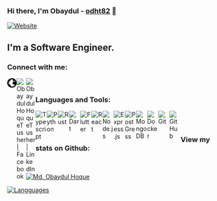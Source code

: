### Hi there, I'm Obaydul - [odht82][website] 👋 

[![Website](https://img.shields.io/website?label=obaydulhoqe.netlify.app&style=for-the-badge&url=https%3A%2F%2Fobaydulhoqe.netlify.app)](https://obaydulhoqe.netlify.app/)

## I'm a Software Engineer.
<!-- 
- 🔭 I'm building my own flutter app.
- 🌱 I'm currently looking for a MERN stack development job.
- 👯 I'm looking to collaborate with other ui designers.
- 🥅 2022 Goal: Make 60 Flutter apps.
- ⚡ Fun fact: I love to work in ioT and learn more techs. -->

### Connect with me:

[<img align="left" alt="obaydulhoqe.netlify.app" width="22px" color="#6fda44" src="https://raw.githubusercontent.com/iconic/open-iconic/master/svg/globe.svg" />][website]
[<img align="left" alt="ObaydulHoqueTusher | Facebook" width="22px" color="#3b5998" src="https://cdn.jsdelivr.net/npm/simple-icons@v3/icons/facebook.svg" />][facebook]
[<img align="left" alt="ObaydulHoqueTusher | LinkedIn" width="22px" color="#0e76a8" src="https://cdn.jsdelivr.net/npm/simple-icons@v3/icons/linkedin.svg" />][linkedin]

<br />

### Languages and Tools:

[<img align="left" alt="Typescript" width="26px" src="https://upload.wikimedia.org/wikipedia/commons/thumb/4/4c/Typescript_logo_2020.svg/1200px-Typescript_logo_2020.svg.png" />][website]
[<img align="left" alt="Python" width="26px" src="https://upload.wikimedia.org/wikipedia/commons/1/1f/Python_logo_01.svg" />][website]
[<img align="left" alt="Rust" width="26px" src="https://www.rust-lang.org/logos/rust-logo-512x512.png" />][website]
[<img align="left" alt="Dart" width="26px" src="https://firebasestorage.googleapis.com/v0/b/fragrance-app-128b1.appspot.com/o/dart.png?alt=media&token=acde7a53-0f47-40c9-9d05-d845a232360f" />][website]
[<img align="left" alt="Flutter" width="26px" src="https://firebasestorage.googleapis.com/v0/b/fragrance-app-128b1.appspot.com/o/flutter.png?alt=media&token=f51d7fe5-6be7-4478-b77f-d92eabba12bf" />][website]
[<img align="left" alt="React" width="26px" src="https://firebasestorage.googleapis.com/v0/b/fragrance-app-128b1.appspot.com/o/react.png?alt=media&token=b4235379-5d28-4692-82a7-440cacbfe455" />][website]
[<img align="left" alt="Node.js" width="26px" src="https://firebasestorage.googleapis.com/v0/b/fragrance-app-128b1.appspot.com/o/nodejs.png?alt=media&token=66d52a8d-9dce-4055-98b2-e2981f201881" />][website]
[<img align="left" alt="Express.js" width="26px" src="https://firebasestorage.googleapis.com/v0/b/fragrance-app-128b1.appspot.com/o/expressjs.png?alt=media&token=469794b8-6cbd-475c-bc15-cc40c09c75ad" />][website]
[<img align="left" alt="PostGress" width="26px" src="https://cdn.freebiesupply.com/logos/large/2x/postgresql-logo-svg-vector.svg" />][website]
[<img align="left" alt="MongoDB" width="26px" src="https://firebasestorage.googleapis.com/v0/b/fragrance-app-128b1.appspot.com/o/mongodb.png?alt=media&token=1c7f0ba9-c888-47a9-a00c-1f3ff115af4e" />][website]
[<img align="left" alt="Docker" width="26px" src="https://media2.dev.to/dynamic/image/width=800%2Cheight=%2Cfit=scale-down%2Cgravity=auto%2Cformat=auto/https%3A%2F%2Fcdn.hashnode.com%2Fres%2Fhashnode%2Fimage%2Fupload%2Fv1629791087946%2FuXswXR5-8.png" />][website]
[<img align="left" alt="Git" width="26px" src="https://firebasestorage.googleapis.com/v0/b/fragrance-app-128b1.appspot.com/o/git.png?alt=media&token=24dd46da-02b6-45b4-a219-62b29ae65a22" />][website]
[<img align="left" alt="GitHub" width="26px" src="https://firebasestorage.googleapis.com/v0/b/fragrance-app-128b1.appspot.com/o/github.png?alt=media&token=0ed3d24e-ef9d-4f36-8d4a-ca97eedcb0a2" />][website]

<br />

[website]: https://obaydulhoqe.netlify.app/
[facebook]: https://www.facebook.com/ObaydulHoqueTusher
[linkedin]: https://www.linkedin.com/in/md-obaydul-hoque-6b89b917b/

</br>
<h3 align="left">View my stats on Github:</h3>
</br>

[![Md. Obaydul Hoque](https://github-readme-stats.vercel.app/api?username=odht82&count_private=true&show_icons=true&include_all_commits=true&theme=nightowl)]()

[![Langguages](https://github-readme-stats.vercel.app/api/top-langs/?username=odht82&hide=stylus,CSS,HTML,CMake,C,SCSS&langs_count=15&theme=nightowl)]()
